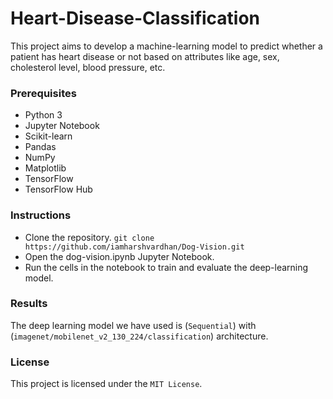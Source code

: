 # Heart-Disease-Classification
This project aims to develop a machine-learning model to predict whether a patient has heart disease or not based on attributes like age, sex, cholesterol level, blood pressure, etc.

### Prerequisites
* Python 3
* Jupyter Notebook
* Scikit-learn
* Pandas
* NumPy
* Matplotlib
* TensorFlow
* TensorFlow Hub

### Instructions
* Clone the repository.
`git clone https://github.com/iamharshvardhan/Dog-Vision.git`
* Open the dog-vision.ipynb Jupyter Notebook.
* Run the cells in the notebook to train and evaluate the deep-learning model.

### Results
The deep learning model we have used is (`Sequential`) with (`imagenet/mobilenet_v2_130_224/classification`) architecture.

### License
This project is licensed under the `MIT License`.